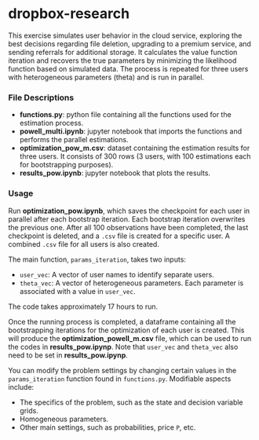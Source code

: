 # dropbox-research

This exercise simulates user behavior in the cloud service, exploring the best decisions regarding file deletion, upgrading to a premium service, and sending referrals for additional storage. It calculates the value function iteration and recovers the true parameters by minimizing the likelihood function based on simulated data. The process is repeated for three users with heterogeneous parameters (theta) and is run in parallel.

### File Descriptions

- **functions.py**: python file containing all the functions used for the estimation process.
- **powell_multi.ipynb**: jupyter notebook that imports the functions and performs the parallel estimations.
- **optimization_pow_m.csv**: dataset containing the estimation results for three users. It consists of 300 rows (3 users, with 100 estimations each for bootstrapping purposes).
- **results_pow.ipynb**: jupyter notebook that plots the results.

### Usage

Run **optimization_pow.ipynb**, which saves the checkpoint for each user in parallel after each bootstrap iteration. Each bootstrap iteration overwrites the previous one. After all 100 observations have been completed, the last checkpoint is deleted, and a `.csv` file is created for a specific user. A combined `.csv` file for all users is also created. 

The main function, `params_iteration`, takes two inputs:
- `user_vec`: A vector of user names to identify separate users.
- `theta_vec`: A vector of heterogeneous parameters. Each parameter is associated with a value in `user_vec`.

The code takes approximately 17 hours to run.

Once the running process is completed, a dataframe containing all the bootstrapping iterations for the optimization of each user is created. This will produce the **optimization_powell_m.csv** file, which can be used to run the codes in **results_pow.ipynp**. Note that `user_vec` and `theta_vec` also need to be set in **results_pow.ipynp**.

You can modify the problem settings by changing certain values in the `params_iteration` function found in `functions.py`. Modifiable aspects include:
- The specifics of the problem, such as the state and decision variable grids.
- Homogeneous parameters.
- Other main settings, such as probabilities, price `P`, etc.


